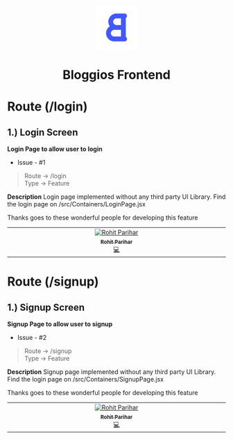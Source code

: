 <div align="center">
<img src="bg-accent_rounded.png" height="100" />
</div>

<h1 align="center">Bloggios Frontend</h1>

# Route (/login)

## 1.) Login Screen
**Login Page to allow user to login**
- Issue - #1
> Route -> /login   
> Type -> Feature
    
**Description**
Login page implemented without any third party UI Library.
Find the login page on /src/Containers/LoginPage.jsx
    
Thanks goes to these wonderful people for developing this feature

<!-- ALL-CONTRIBUTORS-LIST:START - Do not remove or modify this section -->
<!-- prettier-ignore-start -->
<!-- markdownlint-disable -->
<table>
  <tbody>
    <tr>
      <td align="center" valign="top" width="14.28%"><a href="https://github.com/rohit-zip"><img src="https://avatars.githubusercontent.com/u/75197401?v=4" width="100px;" alt="Rohit Parihar"/><br /><sub><b>Rohit Parihar</b></sub></a><br /><a href="https://github.com/rohit-zip" title="Code">💻</a></td>
    </tr>
  </tbody>
</table>

# Route (/signup)

## 1.) Signup Screen
**Signup Page to allow user to signup**
- Issue - #2
> Route -> /signup   
> Type -> Feature

**Description**
Signup page implemented without any third party UI Library.
Find the login page on /src/Containers/SignupPage.jsx

Thanks goes to these wonderful people for developing this feature

<!-- ALL-CONTRIBUTORS-LIST:START - Do not remove or modify this section -->
<!-- prettier-ignore-start -->
<!-- markdownlint-disable -->
<table>
  <tbody>
    <tr>
      <td align="center" valign="top" width="14.28%"><a href="https://github.com/rohit-zip"><img src="https://avatars.githubusercontent.com/u/75197401?v=4" width="100px;" alt="Rohit Parihar"/><br /><sub><b>Rohit Parihar</b></sub></a><br /><a href="https://github.com/rohit-zip" title="Code">💻</a></td>
    </tr>
  </tbody>
</table>
